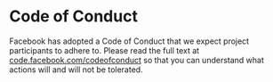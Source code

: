 # Code of Conduct

Facebook has adopted a Code of Conduct that we expect project participants to adhere to. Please read the full text at [code.facebook.com/codeofconduct](https://code.facebook.com/codeofconduct) so that you can understand what actions will and will not be tolerated.
